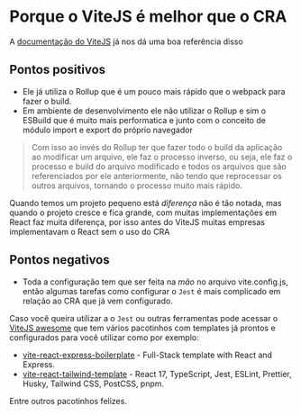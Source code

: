 # Porque o ViteJS é melhor que o CRA

A [documentação do ViteJS](https://vitejs.dev/guide/why.html#slow-server-start) já nos dá uma boa referência disso 

## Pontos positivos

- Ele já utiliza o Rollup que é um pouco mais rápido que o webpack para fazer o build.
- Em ambiente de desenvolvimento ele não utilizar o Rollup e sim o ESBuild que é muito mais performatica e junto com o conceito de módulo import e export do próprio navegador

> Com isso ao invés do Rollup ter que fazer todo o build da aplicação ao modificar um arquivo, ele faz o processo inverso, ou seja, ele faz o processo e build do arquivo modificado e todos os arquivos que são referenciados por ele anteriormente, não tendo que reprocessar os outros arquivos, tornando o processo muito mais rápido.

Quando temos um projeto pequeno está *diferença* não é tão notada, mas quando o projeto cresce e fica grande, com muitas implementações em React faz muita diferença, por isso antes do ViteJS muitas empresas implementavam o React sem o uso do CRA

## Pontos negativos

- Toda a configuração tem que ser feita na *mão* no arquivo vite.config.js, então algumas tarefas como configurar o `Jest` é mais complicado em relação ao CRA que já vem configurado.

Caso você queira utilizar a o `Jest` ou outras ferramentas pode acessar o [ViteJS awesome](https://github.com/vitejs/awesome-vite) que tem vários pacotinhos com templates já prontos e configurados para você utilizar como por exemplo:
- [vite-react-express-boilerplate](https://github.com/joeynguyen/vite-react-express-boilerplate) - Full-Stack template with React and Express.
- [vite-react-tailwind-template](https://github.com/Innei/vite-react-tailwind-template) - React 17, TypeScript, Jest, ESLint, Prettier, Husky, Tailwind CSS, PostCSS, pnpm.

Entre outros pacotinhos felizes.
